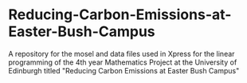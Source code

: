 # Reducing-Carbon-Emissions-at-Easter-Bush-Campus

A repository for the mosel and data files used in Xpress for the linear programming of the 4th year Mathematics Project at the University of Edinburgh titled "Reducing Carbon Emissions at Easter Bush Campus"

